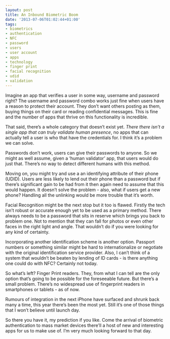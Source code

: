 ```yaml
---
layout: post
title: An Inbound Biometric Boom
date: '2013-07-06T01:02:44+01:00'
tags:
- biometrics
- authentication
- NFC
- password
- users
- user account
- apps
- technology
- finger print
- facial recognition
- udid
- validation
---
```

Imagine an app that verifies a user in some way, username and password right? The username and password combo works just fine when users have a reason to protect their account. They don’t want others posting as them, buying things on their card or reading confidential messages. This is fine and the number of apps that thrive on this functionality is incredible.

That said, there’s a whole category that doesn’t exist yet. _There there isn’t a single app that can truly validate human presence_, no apps that can actually tell a user is who that have the credentials for. I think it’s a problem we can solve.

Passwords don’t work, users can give their passwords to anyone. So we might as well assume, given a ‘human validator’ app, that users would do just that. There’s no way to detect different humans with this method.

Moving on, you might try and use a an identifying attribute of their phone (UDID). Users are less likely to lend out their phone than a password but if there’s significant gain to be had from it then again need to assume that this would happen. It doesn’t solve the problem - also, what if users get a new phone? Handling all the unlinking would be more trouble that it’s worth.

Facial Recognition might be the next stop but it too is flawed. Firstly the tech isn’t robust or accurate enough yet to be used as a primary method. There always needs to be a password that sits in reserve which brings you back to problem one. Not to mention that they can fall for photos or even other faces in the right light and angle. That wouldn’t do if you were looking for any kind of certainty.

Incorporating another identification scheme is another option. Passport numbers or something similar might be hard to internationalize or negotiate with the original identification service provider. Also, I can’t think of a system that wouldn’t be beaten by lending of ID cards - is there anything one could do with NFC? Certainly not today.

So what’s left? Finger Print readers. They, from what I can tell are the only option that’s going to be possible for the foreseeable future. But there’s a small problem. There’s no widespread use of fingerprint readers in smartphones or tablets - as of now.

Rumours of integration in the next iPhone have surfaced and shrunk back many a time, this year there’s been the most yet. Still it’s one of those things that I won’t believe until launch day.

So there you have it, my prediction if you like. Come the arrival of biometric authentication to mass market devices there’ll a host of new and interesting apps for us to make use of. I’m very much looking forward to that day.
